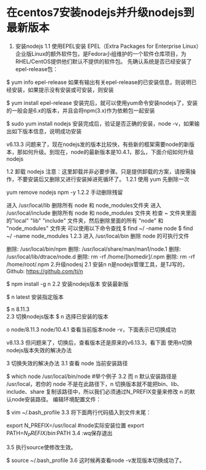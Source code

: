 # 在centos7安装nodejs并升级nodejs到最新版本

1. 安装nodejs
   1.1 使用EPEL安装
   EPEL（Extra Packages for Enterprise Linux）企业版Linux的额外软件包，是Fedora小组维护的一个软件仓库项目，为RHEL/CentOS提供他们默认不提供的软件包。
   先确认系统是否已经安装了epel-release包：

$ yum info epel-release
如果有输出有关epel-release的已安装信息，则说明已经安装，如果提示没有安装或可安装，则安装

$ yum install epel-release
安装完后，就可以使用yum命令安装nodejs了，安装的一般会是6.x的版本，并且会将npm(3.x)作为依赖包一起安装

$ sudo yum install nodejs
安装完成后，验证是否正确的安装，node -v，如果输出如下版本信息，说明成功安装

v6.13.3
问题来了，现在nodejs发的版本比较快，有些新的框架需要node的新版本，那如何升级。到现在，node的最新版本是10.4.1，那么，下面介绍如何升级nodejs

1.2 卸载 nodejs
注意：这里卸载并非必要步骤。只是提供卸载的方案，请按需操作，不要安装后又删除又进行安装掉进死循环了。
1.2.1 使用 yum 先删除一次

yum remove nodejs npm -y
1.2.2 手动删除残留

进入 /usr/local/lib 删除所有 node 和 node_modules文件夹
进入 /usr/local/include 删除所有 node 和 node_modules 文件夹
检查 ~ 文件夹里面的"local" "lib" "include" 文件夹，然后删除里面的所有 "node" 和 "node_modules" 文件夹
可以使用以下命令查找 $ find ~/ -name node $ find ~/ -name node_modules
1.2.3 进入 /usr/local/bin 删除 node 的可执行文件

删除: /usr/local/bin/npm
删除: /usr/local/share/man/man1/node.1
删除: /usr/local/lib/dtrace/node.d
删除: rm -rf /home/[homedir]/.npm
删除: rm -rf /home/root/.npm
2.升级nodesj
2.1 安装n
n是nodejs管理工具，是TJ写的，Github: https://github.com/tj/n

$ npm install -g n
2.2 安装nodejs版本
安装最新版

$ n latest
安装指定版本

$ n 8.11.3  
2.3 切换nodejs版本
$ n
选择已安装的版本

ο  node/8.11.3
node/10.4.1
查看当前版本node -v，下面表示已切换成功

v8.13.3
但问题来了，切换后，查看版本还是原来的v6.13.3，看下面 使用n切换nodejs版本失效的解决办法

3 切换失效的解决办法
3.1 查看 node 当前安装路径

$ which node
/usr/local/bin/node #举个例子
3.2 而 n 默认安装路径是 /usr/local，若你的 node 不是在此路径下，n 切换版本就不能把bin、lib、include、share 复制该路径中，所以我们必须通过N_PREFIX变量来修改 n 的默认node安装路径。
编辑环境配置文件：

$ vim ~/.bash_profile
3.3 将下面两行代码插入到文件末尾：

export N_PREFIX=/usr/local #node实际安装位置
export PATH=$N_PREFIX/bin:$PATH
3.4 :wq保存退出

3.5 执行source使修改生效。

$ source ~/.bash_profile
3.6 这时候再查看node -v发现版本切换成功了。

